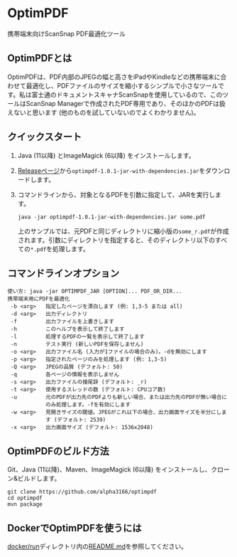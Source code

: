# OptimPDF

携帯端末向けScanSnap PDF最適化ツール

## OptimPDFとは

OptimPDFは、PDF内部のJPEGの幅と高さをiPadやKindleなどの携帯端末に合わせて最適化し、PDFファイルのサイズを縮小するシンプルで小さなツールです。私は富士通のドキュメントスキャナScanSnapを使用しているので、このツールはScanSnap Managerで作成されたPDF専用であり、そのほかのPDFは扱えないと思います (他のものを試していないのでよくわかりません)。

## クイックスタート

1. Java (11以降) とImageMagick (6以降) をインストールします。

2. [Releaseページ](https://github.com/alpha3166/optimpdf/releases)から`optimpdf-1.0.1-jar-with-dependencies.jar`をダウンロードします。

3. コマンドラインから、対象となるPDFを引数に指定して、JARを実行します。

       java -jar optimpdf-1.0.1-jar-with-dependencies.jar some.pdf

   上のサンプルでは、元PDFと同じディレクトリに縮小版の`some_r.pdf`が作成されます。引数にディレクトリを指定すると、そのディレクトリ以下のすべての`*.pdf`を処理します。

## コマンドラインオプション

    使い方: java -jar OPTIMPDF_JAR [OPTION]... PDF_OR_DIR...
    携帯端末用にPDFを最適化
     -b <arg>   指定したページを漂白します (例: 1,3-5 または all)
     -d <arg>   出力ディレクトリ
     -f         出力ファイルを上書きします
     -h         このヘルプを表示して終了します
     -l         処理するPDFの一覧を表示して終了します
     -n         テスト実行 (新しいPDFを保存しません)
     -o <arg>   出力ファイル名 (入力が1ファイルの場合のみ)。-dを無効にします
     -p <arg>   指定されたページのみを処理します (例: 1,3-5)
     -Q <arg>   JPEGの品質 (デフォルト: 50)
     -q         各ページの情報を表示しません
     -s <arg>   出力ファイルの接尾辞 (デフォルト: _r)
     -t <arg>   使用するスレッドの数 (デフォルト: CPUコア数)
     -u         元のPDFが出力先のPDFよりも新しい場合、または出力先のPDFが無い場合に
                のみ処理します。-fを有効にします
     -w <arg>   見開きサイズの閾値。JPEGがこれ以下の場合、出力画面サイズを半分にしま
                す (デフォルト: 2539)
     -x <arg>   出力画面サイズ (デフォルト: 1536x2048)

## OptimPDFのビルド方法

Git、Java (11以降)、Maven、ImageMagick (6以降) をインストールし、クローン&ビルドします。

    git clone https://github.com/alpha3166/optimpdf
    cd optimpdf
    mvn package

## DockerでOptimPDFを使うには

[docker/run](docker/run)ディレクトリ内の[README.md](docker/run/README.md)を参照してください。
